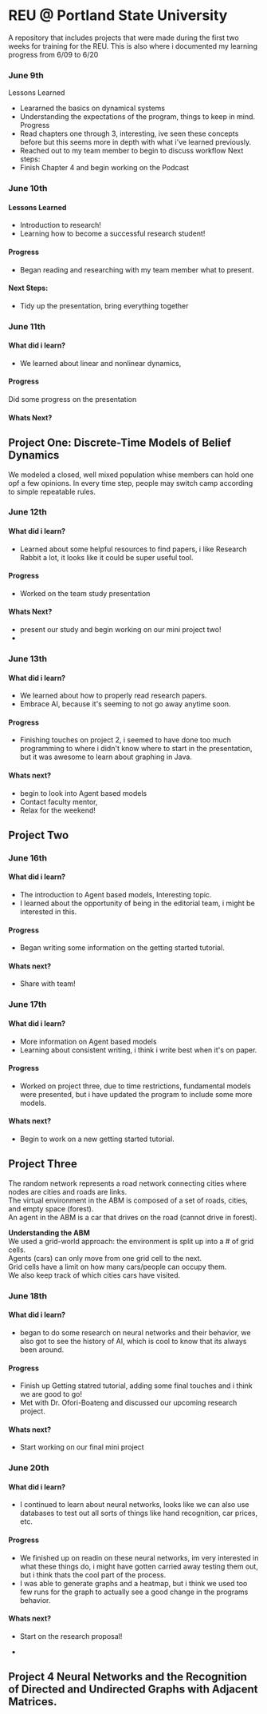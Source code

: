 # REU @ Portland State University

A repository that includes projects that were made during the first two weeks for training for the REU. This is also where i documented my learning progress from 6/09 to 6/20

### June 9th
Lessons Learned
* Leararned the basics on dynamical systems
* Understanding the expectations of the program, things to keep in mind.
Progress
* Read chapters one through 3, interesting, ive seen these concepts before but this seems more in depth with what i've learned previously.
* Reached out to my team member to begin to discuss workflow
Next steps:
* Finish Chapter 4 and begin working on the Podcast

### June 10th
#### Lessons Learned
* Introduction to research!
* Learning how to become a successful research student!
#### Progress
* Began reading and researching with my team member what to present.
#### Next Steps:
* Tidy up the presentation, bring everything together

### June 11th
#### What did i learn?
* We learned about linear and nonlinear dynamics,
#### Progress
Did some progress on the presentation
#### Whats Next?

## Project One: Discrete-Time Models of Belief Dynamics
We modeled a closed, well mixed population whise members can hold one opf a few opinions. 
In every time step, people may switch camp according to simple repeatable rules.

### June 12th 
#### What did i learn?
* Learned about some helpful resources to find papers, i like Research Rabbit a lot, it looks like it could be super useful tool.
#### Progress
* Worked on the team study presentation
#### Whats Next?
* present our study and begin working on our mini project two!
* 
### June 13th
#### What did i learn?
* We learned about how to properly read research papers.
* Embrace AI, because it's seeming to not go away anytime soon.
#### Progress
* Finishing touches on project 2, i seemed to have done too much programming to where i didn't know where to start in the presentation, but it was awesome to learn about graphing in Java.
#### Whats next?
* begin to look into Agent based models
* Contact faculty mentor,
* Relax for the weekend!
  
## Project Two

### June 16th
#### What did i learn?
* The introduction to Agent based models, Interesting topic.
* I learned about the opportunity of being in the editorial team, i might be interested in this.
#### Progress
* Began writing some information on the getting started tutorial.
#### Whats next?
* Share with team!

### June 17th
#### What did i learn?
* More information on Agent based models
* Learning about consistent writing, i think i write best when it's on paper.
#### Progress
* Worked on project three, due to time restrictions, fundamental models were presented, but i have updated the program to include some more models.
#### Whats next?
* Begin to work on a new getting started tutorial.


## Project Three
The random network represents a road network connecting cities where nodes are cities and roads are links.<br> 
The virtual environment in the ABM is composed of a set of roads, cities, and empty space (forest). <br>
An agent in the ABM is a car that drives on the road (cannot drive in forest).  <br> 

**Understanding the ABM** <br>
We used a grid-world approach: the environment is split up into a # of grid cells. <br>
Agents (cars) can only move from one grid cell to the next. <br>
Grid cells have a limit on how many cars/people can occupy them. <br>
We also keep track of which cities cars have visited. <br>

### June 18th
#### What did i learn?
* began to do some research on neural networks and their behavior, we also got to see the history of AI, which is cool to know that its always been around.
#### Progress
* Finish up Getting statred tutorial, adding some final touches and i think we are good to go!
* Met with Dr. Ofori-Boateng and discussed our upcoming research project.
#### Whats next?
* Start working on our final mini project

### June 20th
#### What did i learn?
* I continued to learn about neural networks, looks like we can also use databases to test out all sorts of things like hand recognition, car prices, etc.
#### Progress
* We finished up on readin on these neural networks, im very interested in what these things do, i might have gotten carried away testing them out, but i think thats the cool part of the process.
* I was able to generate graphs and a heatmap, but i think we used too few runs for the graph to actually see a good change in the programs behavior.
#### Whats next?
* Start on the research proposal!

* 
## Project 4 Neural Networks and the Recognition of Directed and Undirected Graphs with Adjacent Matrices.
